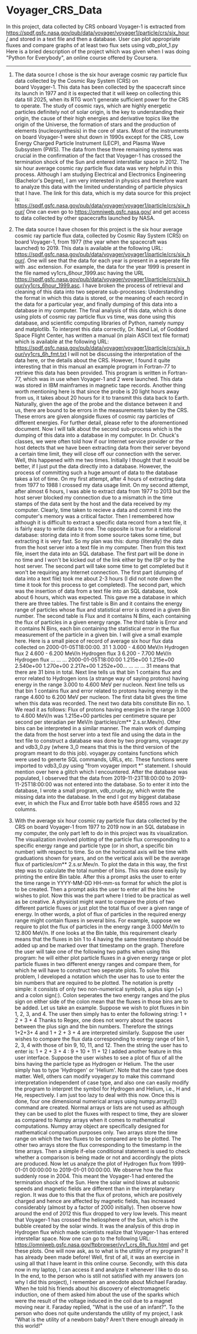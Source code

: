 # Voyager_CRS_Data
In this project, data collected by CRS onboard Voyager-1 is extracted from https://spdf.gsfc.nasa.gov/pub/data/voyager/voyager1/particle/crs/six_hour/ and stored in a text file and then a database. User can plot appropriate fluxes and compare graphs of at least two flux sets using vdb_plot_1.py
Here is a bried description of the project which was given when I was doing "Python for Everybody", an online course offered by Coursera. 

----------------------------------------------------------------------------------------------------------------------------------

1.  The data source I chose is the six hour average cosmic ray particle flux data collected by the Cosmic Ray System (CRS) on   
    board Voyager-1. This data has been collected by the spacecraft since its launch in 1977 and it is expected that it will keep on collecting this data till 2025, when its RTG won't generate sufficient power for the CRS to operate. 
    The study of cosmic rays, which are highly energetic particles definitely not of solar origin, is the key to understanding their    origin, the cause of their high energies and derivative topics like the origin of the Universe, the formation of stars and the    production of elements (nucleosynthesis) in the core of stars. 
    Most of the instruments on board Voyager-1 were shut down in 1990s except for the CRS, Low Energy Charged Particle Instrument    (LECP), and Plasma Wave Subsystem (PWS). The data from these three remaining systems was crucial in the confirmation of the fact    that Voyager-1 has crossed the termination shock of the Sun and entered interstellar space in 2012. The six hour average cosmic ray    particle flux data was very helpful in this process. 
    Although I am studying Electrical and Electronics Engineering (Bachelor's Degree), I am very interested in physics and therefore    want to analyze this data with the limited understanding of particle physics that I have. 
    The link for this data, which is my data source for this project is:    https://spdf.gsfc.nasa.gov/pub/data/voyager/voyager1/particle/crs/six_hour/
    One can even go to  https://omniweb.gsfc.nasa.gov/ and get access to data collected by other spacecrafts launched by NASA. 

2.  The data source I have chosen for this project is the six hour average cosmic ray particle flux data, collected by Cosmic 
    Ray System (CRS) on board Voyager-1, from 1977 (the year when the spacecraft was launched) to 2019. This data is available at the following URL: https://spdf.gsfc.nasa.gov/pub/data/voyager/voyager1/particle/crs/six_hour/. One will see that the data for each year is present in a seperate file with .asc extension. For example, the data for the year 1999 is present in the file named vy1crs_6hour_1999.asc having the URL https://spdf.gsfc.nasa.gov/pub/data/voyager/voyager1/particle/crs/six_hour/vy1crs_6hour_1999.asc. 
    I have broken the process of retrieval and cleaning of this data into two seperate sub-processes: Understanding the format in which this data is stored, or the meaning of each record in the data for a particular year, and finally dumping of this data into a database in my computer. The final analysis of this data, which is done using plots of cosmic ray particle flux vs time, was done using this database, and scientific computing libraries of Python, namely numpy and matplotlib. 
    To interpret this data correctly, Dr. Nand Lal, of Goddard Space Flight Center, has written a manual (in plain ASCII text file format) which is available at the following URL: https://spdf.gsfc.nasa.gov/pub/data/voyager/voyager1/particle/crs/six_hour/vy1crs_6h_fmt.txt
    I will not be discussing the interpretation of the data here, or the details about the CRS. However, I found it quite interesting that in this manual an example program in Fortran-77 to retrieve this data has been provided. This program is written in Fortran-77, which was in use when Voyager-1 and 2 were launched. This data was stored in IBM mainframes in magnetic tape records. Another thing worth mentioning here is that since the probe is 20 light hours away from us, it takes about 20 hours for it to transmit this data back to Earth. Naturally, given the age of the probe and the distance between it and us, there are bound to be errors in the measurements taken by the CRS. These errors are given alongside fluxes of cosmic ray particles of different energies. For further detail, please refer to the aforementioned document. 
    Now I will talk about the second sub-process which is the dumping of this data into a database in my computer. In Dr. Chuck's classes, we were often told how if our Internet service provider or the host detects that we have been extracting data from their server beyond a certain time limit, they will close off our connection with the server. Well, this happened with me two times. Initially I thought that it would be better, if I just put the data directly into a database. However, the process of committing such a huge amount of data to the database takes a lot of time. On my first attempt, after 4 hours of extracting data from 1977 to 1988 I crossed my data usage limit. On my second attempt, after almost 6 hours, I was able to extract data from 1977 to 2013 but the host server blocked my connection due to a mismatch in the time stamps of the data sent by the host and the data received by my computer. Clearly, time taken to recieve a data and commit it into the computer's memory was a critical factor. Then I remembered how although it is difficult to extract a specific data record from a text file, it is fairly easy to write data to one. The opposite is true for a relational database: storing data into it from some source takes some time, but extracting it is very fast. So my plan was this: dump (literally) the data from the host server into a text file in my computer. Then from this text file, insert the data into an SQL database. The first part will be done in no time and I won't be kicked out of the link either by the ISP or by the host server. The second part will take some time to get completed but it won't be requiring any Internet connection. The first part (dumping of data into a text file) took me about 2-3 hours (I did not note down the time it took for this process to get completed). The second part, which was the insertion of data from a text file into an SQL database, took about 6 hours, which was expected. This gave me a database in which there are three tables. The first table is Bin and it contains the energy range of particles whose flux and statistical error is stored in a given Bin number. The second table is Flux and it contains N Bins, each containing the flux of particles in a given energy range. The third table is Error and it contains N Bins, each bin containing the statistical error in the flux measurement of the particle in a given bin. 
    I will give a small example here. Here is a small piece of record of average six hour flux data collected on 2000-01-05T18:00:00.
    31
    1 3.000 - 4.600 MeV/n Hydrogen flux
    2 4.600 - 6.200 MeV/n Hydrogen flux
    3 6.200 - 7.700 MeV/n Hydrogen flux
    ...
    ...
    ...
    2000-01-05T18:00:00 1.215e+00 1.215e+00 2.540e+00 1.270e+00 2.217e+00 1.252e+00... 
    ...
    ...
    ...
    31 means that there are 31 bins in total. Next line tells us that bin 1 contains flux and error related to Hydrogen ions (a strange way of saying protons) having energy in the range 3.000 to 4.600 MeV per nucleon. Next line tells us that bin 1 contains flux and error related to protons having energy in the range 4.600 to 6.200 MeV per nucleon.
    The first data bit gives the time when this data was recorded. The next two data bits constitute Bin no. 1. We read it as follows: Flux of protons having energies in the range 3.000 to 4.600 MeV/n was 1.215e+00 particles per centimetre square per second per steradian per MeV/n (particles/cm** 2.s.sr.Mev/n). Other bins can be interpreted in a similar manner. 
    The main work of dumping the data from the host server into a text file and using the data in the text file to construct a database was done by two programs, voyager.py and vdb3_0.py (where 3_0 means that this is the third version of the program meant to do this job). voyager.py contains functions which were used to generte SQL commands, URLs, etc. These functions were imported to vdb3_0.py using "from voyager import *" statement.
    I should mention over here a glitch which I encountered. After the database was populated, I observed that the data from 2019-11-23T18:00:00 to 2019-11-25T18:00:00 was not entered into the database. So to enter it into the database, I wrote a small program, vdb_crude.py, which wrote the missing data into the database. 
    In the end I got my biggest database ever, in which the Flux and Error table both have 45855 rows and 32 columns. 
    
3.  With the average six hour cosmic ray particle flux data collected by the CRS on board Voyager-1 from 1977 to 2019 now in an
    SQL database in my computer, the only part left to do in this project was its visualization. The visualization involved plotting of the particle flux corresponding to a specific energy range and particle type (or in short, a specific bin number) with respect to time. So on the horizontal axis will be time with graduations shown for years, and on the vertical axis will be the average flux of particles/cm** 2.s.sr.Mev/n. To plot the data in this way, the first step was to calculate the total number of bins. This was done easily by printing the entire Bin table. After this a prompt asks the user to enter the time range in YYYY-MM-DD HH-mm-ss format for which the plot is to be created. Then a prompt asks the user to enter all the bins he wishes to plot. Now this was the part where I tried to be practical as well as be creative. A physicist might want to compare the plots of two different particle fluxes or just plot the total flux of over a given  range of energy. In other words, a plot of flux of particles in the required energy range might contain fluxes in several bins. For example, suppose we require to plot the flux of particles in the energy range 3.000 MeV/n to 12.800 MeV/n. If one looks at the Bin table, this requirement clearly means that the fluxes in bin 1 to 4 having the same timestamp should be added up and be marked over that timestamp on the graph. Therefore the user will take one of the following two paths when using this program: he will either plot particle fluxes in a given energy range or plot particle fluxes in two different energy ranges and compare them, for which he will have to construct two seperate plots. To solve this problem, I developed a notation which the user has to use to enter the bin numbers that are required to be plotted. The notation is pretty simple: it consists of only two non-numerical symbols, a plus sign (+) and a colon sign(:). Colon seperates the two energy ranges and the plus sign on either side of the colon mean that the fluxes in those bins are to be added. Let us take an example. Suppose we wish to plot fluxes in bin 1, 2, 3, and 4. The user then simply has to enter the following string:
    1 + 2 + 3 + 4
    Thanks to Regex, one does not worry about the spaces between the plus sign and the bin numbers. Therefore the strings 1+2+3+ 4  and 1 + 2 + 3 + 4 are interpreted similarly. Suppose the user wishes to compare the flux data corresponding to energy range of bin 1, 2, 3, 4 with those of bin 9, 10, 11, and 12. Then the string the user has to enter is:
    1 + 2 + 3 + 4 : 9 + 10 + 11 + 12 
    I added another feature in this user interface. Suppose the user wishes to see a plot of flux of all the bins having the particle type as Hydrogen or Helium. The the user simply has to type 'Hydrogen' or 'Helium'. Note that the case type does matter. Well, others can modify voyager.py to make this command interpretation independent of case type, and also one can easily modify the program to interpret the symbol for Hydrogen and Helium, i.e., H and He, respectively. I am just too lazy to deal with this now. 
    Once this is done, four one dimensional numerical arrays using numpy.array([]) command are created. Normal arrays or lists are not used as although they can be used to plot the fluxes with respect to time, they are slower as compared to Numpy arrays when it comes to mathematical computations. Numpy array object are specifically designed for mathematical compuation purposes only. Two arrays store the time range on which the two fluxes to be compared are to be plotted. The other two arrays store the flux corresponding to the timestamp in the time arrays. Then a simple if-else conditional statement is used to check whether a comparison is being made or not and accordingly the plots are produced. 
    Now let us analyze the plot of Hydrogen flux from 1999-01-01 00:00:00 to 2019-01-01 00:00:00. We observe how the flux suddenly rose in 2004. This meant the Voyager-1 had entered the termination shock of the Sun. Here the solar wind blows at subsonic speeds and magnetic fields are different than in the interplanetary region. It was due to this that the flux of protons, which are positively charged and hence are affected by magnetic fields, has increased considerably (almost by a factor of 2000 initially). Then observe how around the end of 2012 this flux dropped to very low levels. This meant that Voyager-1 has crossed the heliosphere of the Sun, which is the bubble created by the solar winds. It was the analysis of this drop in Hydrogen flux which made scientists realize that Voyager-1 has entered interstellar space. 
    Now one can go to the following URL: https://omniweb.gsfc.nasa.gov/ftpbrowser/vy1_crs_6h_flux.html and get these plots. One will now ask, as to what is the uttility of my program? It has already been made before! Well, first of all, it was an exercise in using all that I have learnt in this online course. Secondly, with this data now in my laptop, I can access it and analyze it whenever I like to do so. In the end, to the person who is still not satisfied with my answers (on why I did this project), I remember an anecdote about Michael Faraday. When he told his friends about his discovery of electromagnetic induction, one of them asked him about the use of the sparks which were the result of the voltage induced in the coil due to a magnet moving near it. Faraday replied, "What is the use of an infant?". To the person who does not quite understands the utility of my project, I ask "What is the utility of a newborn baby? Aren't there enough already in this world!" 
